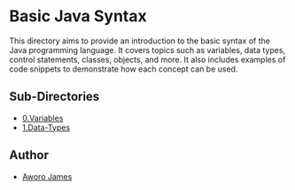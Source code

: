 # Basic Java Syntax

This directory aims to provide an introduction to the basic syntax of the Java programming language. It covers topics such as variables, data types, control statements, classes, objects, and more. It also includes examples of code snippets to demonstrate how each concept can be used.

## Sub-Directories

-   [0.Variables](https://github.com/jamesawo/java-mastery-refresher/tree/main/0.Basic-Java-Syntax/0.Variables)
-   [1.Data-Types](https://github.com/jamesawo/java-mastery-refresher/tree/main/0.Basic-Java-Syntax/1.Data-Types)

## Author

-   [Aworo James](https://github.com/jamesawo)
